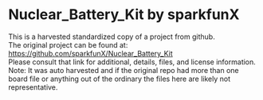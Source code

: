 
# Nuclear_Battery_Kit by sparkfunX  
This is a harvested standardized copy of a project from github.  
The original project can be found at:  
https://github.com/sparkfunX/Nuclear_Battery_Kit  
Please consult that link for additional, details, files, and license information.  
Note: It was auto harvested and if the original repo had more than one board file or anything out of the ordinary the files here are likely not representative.  
    